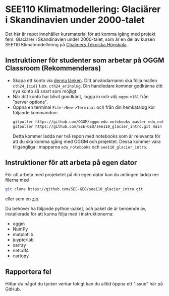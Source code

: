 # SEE110 Klimatmodellering: Glaciärer i Skandinavien under 2000-talet

Det här är repot innehåller kursmaterial för att komma igång med projekt fem: Glaciärer i Skandinavien under 2000-talet, som är en del av kursen SEE110 Klimatmodellering på [Chalmers Tekniska Högskola](https://www.chalmers.se/).


## Instruktioner för studenter som arbetar på OGGM Classroom (Rekommenderas)

- Skapa ett konto via [denna länken](https://classroom.oggm.org/hub/signup). Ditt användarnamn ska följa mallen `cth24_{cid}` t.ex. `cth24_eriholmg`. Din handledare kommer godkänna ditt nya konto så snart som möjligt.
- När ditt konto har blivit gondkänt, logga in och välj  `oggm-v161` från "server options".
- Öppna en terminal `File->New->Terminal` och från din hemkatalog kör följande kommandon:
    ```bash
    gitpuller https://github.com/OGGM/oggm-edu-notebooks master edu_notebooks
    gitpuller https://github.com/SEE-GEO/see110_glacier_intro.git main see110_glacier_intro
    ```
    Detta kommer ladda ner två repon med notebooks som är relevanta för att du ska komma igång med OGGM och projektet.
    Dessa kommer vara tillgängliga i mapparna `edu_notebooks` och `see110_glacier_intro`.

## Instruktioner för att arbeta på egen dator

För att arbeta med projeketet på din egen dator kan du antingen ladda ner filerna med
```bash
git clone https://github.com/SEE-GEO/see110_glacier_intro.git
```
eller som en [zip](https://github.com/SEE-GEO/see110_glacier_intro/archive/refs/heads/main.zip).

Du behöver ha följande python-paket, och paket de är beroende av, installerade för att kunna följa med i instruktionerna:
- oggm
- NumPy
- matplotlib
- juypterlab
- xarray
- netcdf4
- cartopy


## Rapportera fel

Hittar du något du tycker verkar tokigt kan du alltid öppna ett "issue" här på GitHub.
